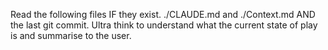 Read the following files IF they exist. ./CLAUDE.md and ./Context.md AND the last git commit.
Ultra think to understand what the current state of play is and summarise to the user.
